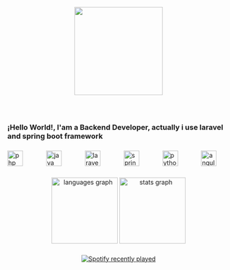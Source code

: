 <br clear="both">

<div align="center">
  <img height="200" src="https://img.freepik.com/fotos-premium/claro-sencillo-brillante-suave-vintage-bokeh-onda-nublada-como-fondo-o-textura-negra-geometrica_1262705-111446.jpg?w=996?t=st=1722296172~exp=1722299772~hmac=b94ad499195cbe8c23828e06b9b740d3dc5a0221d61c26d721b1c87d62fc9a21&w=900"  />
</div>

###

<br clear="both">

<h3 align="left">¡Hello World!, I'am a Backend Developer, actually i use laravel and spring boot framework</h3>

###

<div align="left">
  <img src="https://cdn.jsdelivr.net/gh/devicons/devicon/icons/php/php-original.svg" height="35" alt="php logo"  />
  <img width="45" />
  <img src="https://cdn.jsdelivr.net/gh/devicons/devicon/icons/java/java-original.svg" height="35" alt="java logo"  />
  <img width="45" />
  <img src="https://cdn.simpleicons.org/laravel/FF2D20" height="35" alt="laravel logo"  />
  <img width="45" />
  <img src="https://cdn.simpleicons.org/spring/6DB33F" height="35" alt="spring logo"  />
  <img width="45" />
  <img src="https://cdn.jsdelivr.net/gh/devicons/devicon/icons/python/python-original.svg" height="35" alt="python logo"  />
  <img width="45" />
  <img src="https://cdn.jsdelivr.net/gh/devicons/devicon/icons/angularjs/angularjs-original.svg" height="35" alt="angularjs logo"  />
</div>

###

<div align="center">
  <img src="https://github-readme-stats.vercel.app/api/top-langs?username=AyenMedCa&locale=en&hide_title=false&layout=compact&card_width=320&langs_count=8&theme=tokyonight&hide_border=false&order=2" height="150" alt="languages graph"  />
  <img src="https://github-readme-stats.vercel.app/api?username=AyenMedCa&hide_title=false&hide_rank=false&show_icons=true&include_all_commits=true&count_private=true&disable_animations=false&theme=tokyonight&locale=en&hide_border=false&order=1" height="150" alt="stats graph"  />
</div>

###

<div align="center">
  <a href="https://open.spotify.com/user/22xyi2jz7gvby5k3qapnbqyba">
    <img src="https://spotify-recently-played-readme.vercel.app/api?user=22xyi2jz7gvby5k3qapnbqyba&unique=1" alt="Spotify recently played"  />
  </a>
</div>


